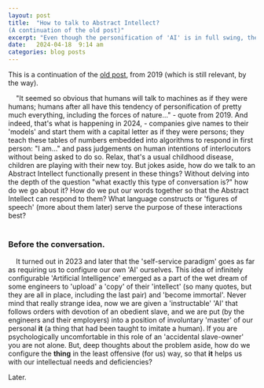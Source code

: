 ```yaml
---
layout: post
title:  "How to talk to Abstract Intellect?
(A continuation of the old post)"
excerpt: "Even though the personification of 'AI' is in full swing, the real way to communicate with an Abstract Intellect is much more subtle and requires some in-depth understanding of Language and well-developed language skills...(which I'm striving to acquire)."
date:   2024-04-18  9:14 am
categories: blog posts
---
```

This is a continuation of the [old post](https://alxfed.github.io/blog/posts/2019/02/25/A-little-bit-of-grammar.html), from 2019 (which is still relevant, by the way).

&nbsp;&nbsp;&nbsp;&nbsp;"It seemed so obvious that humans will talk to machines as if they were humans; humans after all have this tendency of personification of pretty much everything, including the forces of nature..." - quote from 2019. And indeed, that's what is happening in 2024, - companies give names to their 'models' and start them with a capital letter as if they were persons; they teach these tables of numbers embedded into algorithms to respond in first person: "I am..." and pass judgements on human intentions of interlocutors without being asked to do so. Relax, that's a usual childhood disease, children are playing with their new toy. But jokes aside, how do we talk to an Abstract Intellect functionally present in these things? Without delving into the depth of the question "what exactly this type of conversation is?" how do we go about it? How do we put our words together so that the Abstract Intellect can respond to them? What language constructs or 'figures of speech' (more about them later) serve the purpose of these interactions best?<br><br>
### Before the conversation.
&nbsp;&nbsp;&nbsp;&nbsp;It turned out in 2023 and later that the 'self-service paradigm' goes as far as requiring us to configure our own 'AI' ourselves. This idea of infinitely configurable 'Artificial Intelligence' emerged as a part of the wet dream of some engineers to 'upload' a 'copy' of their 'intellect' (so many quotes, but they are all in place, including the last pair) and 'become immortal'. Never mind that really strange idea, now we are given a 'instructable' 'AI' that follows orders with devotion of an obedient slave, and we are put (by the engineers and their employers) into a position of involuntary 'master' of our personal **it** (a thing that had been taught to imitate a human). If you are psychologically uncomfortable in this role of an 'accidental slave-owner' you are not alone. But, deep thoughts about the problem aside, how do we configure the **thing** in the least offensive (for us) way, so that **it** helps us with our intellectual needs and deficiencies?

Later.
